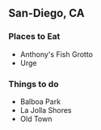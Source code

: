 ## San-Diego, CA

### Places to Eat
- Anthony's Fish Grotto
- Urge


### Things to do
- Balboa Park
- La Jolla Shores
- Old Town
